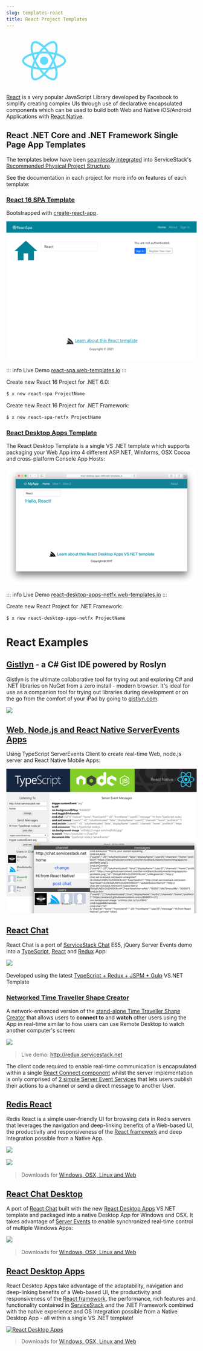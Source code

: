 ```yaml
---
slug: templates-react
title: React Project Templates
---
```


<div class="my-8 ml-20"><svg style="max-width:200px" xmlns="http://www.w3.org/2000/svg" xmlns:xlink="http://www.w3.org/1999/xlink" x="0px" y="0px"
	 viewBox="0 0 841.9 595.3" enable-background="new 0 0 841.9 595.3" xml:space="preserve">
<g>
	<path fill="#61DAFB" d="M666.3,296.5c0-32.5-40.7-63.3-103.1-82.4c14.4-63.6,8-114.2-20.2-130.4c-6.5-3.8-14.1-5.6-22.4-5.6v22.3
		c4.6,0,8.3,0.9,11.4,2.6c13.6,7.8,19.5,37.5,14.9,75.7c-1.1,9.4-2.9,19.3-5.1,29.4c-19.6-4.8-41-8.5-63.5-10.9
		c-13.5-18.5-27.5-35.3-41.6-50c32.6-30.3,63.2-46.9,84-46.9l0-22.3c0,0,0,0,0,0c-27.5,0-63.5,19.6-99.9,53.6
		c-36.4-33.8-72.4-53.2-99.9-53.2v22.3c20.7,0,51.4,16.5,84,46.6c-14,14.7-28,31.4-41.3,49.9c-22.6,2.4-44,6.1-63.6,11
		c-2.3-10-4-19.7-5.2-29c-4.7-38.2,1.1-67.9,14.6-75.8c3-1.8,6.9-2.6,11.5-2.6l0-22.3c0,0,0,0,0,0c-8.4,0-16,1.8-22.6,5.6
		c-28.1,16.2-34.4,66.7-19.9,130.1c-62.2,19.2-102.7,49.9-102.7,82.3c0,32.5,40.7,63.3,103.1,82.4c-14.4,63.6-8,114.2,20.2,130.4
		c6.5,3.8,14.1,5.6,22.5,5.6c27.5,0,63.5-19.6,99.9-53.6c36.4,33.8,72.4,53.2,99.9,53.2c8.4,0,16-1.8,22.6-5.6
		c28.1-16.2,34.4-66.7,19.9-130.1C625.8,359.7,666.3,328.9,666.3,296.5z M536.1,229.8c-3.7,12.9-8.3,26.2-13.5,39.5
		c-4.1-8-8.4-16-13.1-24c-4.6-8-9.5-15.8-14.4-23.4C509.3,224,523,226.6,536.1,229.8z M490.3,336.3c-7.8,13.5-15.8,26.3-24.1,38.2
		c-14.9,1.3-30,2-45.2,2c-15.1,0-30.2-0.7-45-1.9c-8.3-11.9-16.4-24.6-24.2-38c-7.6-13.1-14.5-26.4-20.8-39.8
		c6.2-13.4,13.2-26.8,20.7-39.9c7.8-13.5,15.8-26.3,24.1-38.2c14.9-1.3,30-2,45.2-2c15.1,0,30.2,0.7,45,1.9
		c8.3,11.9,16.4,24.6,24.2,38c7.6,13.1,14.5,26.4,20.8,39.8C504.7,309.8,497.8,323.2,490.3,336.3z M522.6,323.3
		c5.4,13.4,10,26.8,13.8,39.8c-13.1,3.2-26.9,5.9-41.2,8c4.9-7.7,9.8-15.6,14.4-23.7C514.2,339.4,518.5,331.3,522.6,323.3z
		 M421.2,430c-9.3-9.6-18.6-20.3-27.8-32c9,0.4,18.2,0.7,27.5,0.7c9.4,0,18.7-0.2,27.8-0.7C439.7,409.7,430.4,420.4,421.2,430z
		 M346.8,371.1c-14.2-2.1-27.9-4.7-41-7.9c3.7-12.9,8.3-26.2,13.5-39.5c4.1,8,8.4,16,13.1,24C337.1,355.7,341.9,363.5,346.8,371.1z
		 M420.7,163c9.3,9.6,18.6,20.3,27.8,32c-9-0.4-18.2-0.7-27.5-0.7c-9.4,0-18.7,0.2-27.8,0.7C402.2,183.3,411.5,172.6,420.7,163z
		 M346.7,221.9c-4.9,7.7-9.8,15.6-14.4,23.7c-4.6,8-8.9,16-13,24c-5.4-13.4-10-26.8-13.8-39.8C318.6,226.7,332.4,224,346.7,221.9z
		 M256.2,347.1c-35.4-15.1-58.3-34.9-58.3-50.6c0-15.7,22.9-35.6,58.3-50.6c8.6-3.7,18-7,27.7-10.1c5.7,19.6,13.2,40,22.5,60.9
		c-9.2,20.8-16.6,41.1-22.2,60.6C274.3,354.2,264.9,350.8,256.2,347.1z M310,490c-13.6-7.8-19.5-37.5-14.9-75.7
		c1.1-9.4,2.9-19.3,5.1-29.4c19.6,4.8,41,8.5,63.5,10.9c13.5,18.5,27.5,35.3,41.6,50c-32.6,30.3-63.2,46.9-84,46.9
		C316.8,492.6,313,491.7,310,490z M547.2,413.8c4.7,38.2-1.1,67.9-14.6,75.8c-3,1.8-6.9,2.6-11.5,2.6c-20.7,0-51.4-16.5-84-46.6
		c14-14.7,28-31.4,41.3-49.9c22.6-2.4,44-6.1,63.6-11C544.3,394.8,546.1,404.5,547.2,413.8z M585.7,347.1c-8.6,3.7-18,7-27.7,10.1
		c-5.7-19.6-13.2-40-22.5-60.9c9.2-20.8,16.6-41.1,22.2-60.6c9.9,3.1,19.3,6.5,28.1,10.2c35.4,15.1,58.3,34.9,58.3,50.6
		C644,312.2,621.1,332.1,585.7,347.1z"/>
	<polygon fill="#61DAFB" points="320.8,78.4 320.8,78.4 320.8,78.4 	"/>
	<circle fill="#61DAFB" cx="420.9" cy="296.5" r="45.7"/>
	<polygon fill="#61DAFB" points="520.5,78.1 520.5,78.1 520.5,78.1 	"/>
</g>
</svg></div>

[React](https://reactjs.org) is a very popular JavaScript Library developed by Facebook to simplify creating complex UIs through use of 
declarative encapsulated components which can be used to build both Web and Native iOS/Android Applications with 
[React Native](https://facebook.github.io/react-native/).

## React .NET Core and .NET Framework Single Page App Templates

The templates below have been
[seamlessly integrated](https://docs.servicestack.net/templates-single-page-apps#end-to-end-typed-apis) into 
ServiceStack's [Recommended Physical Project Structure](/physical-project-structure). 

See the documentation in each project for more info on features of each template:

### [React 16 SPA Template](https://github.com/NetCoreTemplates/react-spa)

Bootstrapped with [create-react-app](https://github.com/facebook/create-react-app).

[![](https://raw.githubusercontent.com/ServiceStack/Assets/master/csharp-templates/react-spa.png)](https://github.com/NetCoreTemplates/react-spa)

::: info Live Demo
[react-spa.web-templates.io](http://react-spa.web-templates.io)
:::

Create new React 16 Project for .NET 6.0:

```bash
$ x new react-spa ProjectName
```

Create new React 16 Project for .NET Framework:

```bash
$ x new react-spa-netfx ProjectName
```

### [React Desktop Apps Template](https://github.com/NetFrameworkTemplates/react-desktop-apps-netfx)

The React Desktop Template is a single VS .NET template which supports packaging your Web App into 4 different ASP.NET, Winforms, OSX Cocoa 
and cross-platform Console App Hosts:

[![](https://raw.githubusercontent.com/ServiceStack/Assets/master/csharp-templates/react-desktop-apps-netfx.png)](https://github.com/NetFrameworkTemplates/react-desktop-apps-netfx)

::: info Live Demo
[react-desktop-apps-netfx.web-templates.io](http://react-desktop-apps-netfx.web-templates.io)
:::

Create new React Project for .NET Framework:

```bash
$ x new react-desktop-apps-netfx ProjectName
```

# React Examples

## [Gistlyn](https://github.com/ServiceStack/Gistlyn) - a C# Gist IDE powered by Roslyn

Gistlyn is the ultimate collaborative tool for trying out and exploring C# and .NET libraries on NuGet 
from a zero install - modern browser. It's ideal for use as a companion tool for trying out libraries during 
development or on the go from the comfort of your iPad by going to [gistlyn.com](http://gistlyn.com). 

[![](https://raw.githubusercontent.com/ServiceStack/Assets/master/img/livedemos/gistlyn/home-screenshot.png)](https://github.com/ServiceStack/Gistlyn)

## [Web, Node.js and React Native ServerEvents Apps](https://github.com/ServiceStackApps/typescript-server-events)

Using TypeScript ServerEvents Client to create real-time Web, node.js server and React Native Mobile Apps:

[![](https://raw.githubusercontent.com/ServiceStack/Assets/master/img/livedemos/typescript-serverevents/typescript-server-events-banner.png)](https://github.com/ServiceStackApps/typescript-server-events)

## [React Chat](https://github.com/ServiceStackApps/ReactChat)

React Chat is a port of [ServiceStack Chat](https://github.com/ServiceStackApps/Chat) ES5, jQuery Server Events 
demo into a [TypeScript](http://www.typescriptlang.org/), [React](http://facebook.github.io/react/) and 
[Redux](https://github.com/reactjs/redux) App:

![](https://raw.githubusercontent.com/ServiceStack/Assets/master/img/livedemos/chat-react/screenshot.png)

Developed using the latest [TypeScript + Redux + JSPM + Gulp](https://github.com/ServiceStackApps/typescript-react-template/) VS.NET Template

### [Networked Time Traveller Shape Creator](https://github.com/ServiceStackApps/typescript-redux#example-9---real-time-networked-time-traveller)

A network-enhanced version of the
[stand-alone Time Traveller Shape Creator](https://github.com/ServiceStackApps/typescript-redux#example-8---time-travelling-using-state-snapshots)
that allows users to **connect to** and **watch** other users using the App in real-time similar 
to how users can use Remote Desktop to watch another computer's screen: 

[![](https://raw.githubusercontent.com/ServiceStack/Assets/master/img/livedemos/redux-chrome-safari.png)](http://redux.servicestack.net)

> Live demo: http://redux.servicestack.net

The client code required to enable real-time communication is encapsulated within a single 
[React Connect component](https://github.com/ServiceStackApps/typescript-redux/blob/master/src/TypeScriptRedux/src/example09/Connect.tsx)
whilst the server implementation is only comprised of 
[2 simple Server Event Services](https://github.com/ServiceStackApps/typescript-redux/blob/master/src/TypeScriptRedux/Global.asax.cs)
that lets users publish their actions to a channel or send a direct message to another User.

## [Redis React](https://github.com/ServiceStackApps/RedisReact)

Redis React is a simple user-friendly UI for browsing data in Redis servers that leverages 
the navigation and deep-linking benefits of a Web-based UI, the productivity and responsiveness of the 
[React framework](http://facebook.github.io/react/) 
and deep Integration possible from a Native App.

[![](https://raw.githubusercontent.com/ServiceStack/Assets/master/img/livedemos/redis-react/home.png)](http://redisreact.servicestack.net/#/)

[![](https://raw.githubusercontent.com/ServiceStack/Assets/master/img/livedemos/redis-react/home.png)](http://redisreact.servicestack.net/#/)

> Downloads for [Windows, OSX, Linux and Web](https://github.com/ServiceStackApps/RedisReact#download)

## [React Chat Desktop](https://github.com/ServiceStackApps/ReactChatApps)

A port of 
[React Chat](https://github.com/ServiceStackApps/Chat-React)
built with the new 
[React Desktop Apps](https://github.com/ServiceStackApps/ReactDesktopApps)
VS.NET template and packaged into a native Desktop App for Windows and OSX.
It takes advantage of 
[Server Events](https://github.com/ServiceStack/ServiceStack/wiki/Server-Events) to enable synchronized 
real-time control of multiple Windows Apps:

[![](https://raw.githubusercontent.com/ServiceStack/Assets/master/img/livedemos/react-desktop-apps/dancing-windows.png)](https://youtu.be/-9kVqdPbqOM)

> Downloads for [Windows, OSX, Linux and Web](https://github.com/ServiceStackApps/ReactChatApps#downloads)

## [React Desktop Apps](https://github.com/ServiceStackApps/ReactDesktopApps)

React Desktop Apps take advantage of the adaptability, navigation and deep-linking benefits of a Web-based UI, the productivity and responsiveness of the 
[React framework](https://facebook.github.io/react/),
the performance, rich features and functionality contained in 
[ServiceStack](https://github.com/ServiceStack/ServiceStack/wiki) and the .NET Framework combined with the native experience and OS Integration possible from a Native Desktop App - all within a single VS .NET template!

[![React Desktop Apps](https://raw.githubusercontent.com/ServiceStack/Assets/master/img/gap/react-desktop-splash.png)](https://github.com/ServiceStackApps/ReactDesktopApps)

> Downloads for [Windows, OSX, Linux and Web](https://github.com/ServiceStackApps/ReactDesktopApps#downloads)
